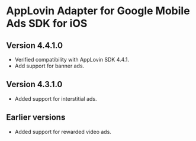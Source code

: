 # AppLovin Adapter for Google Mobile Ads SDK for iOS

## Version 4.4.1.0
- Verified compatibility with AppLovin SDK 4.4.1.
- Add support for banner ads.

## Version 4.3.1.0
- Added support for interstitial ads.

## Earlier versions
- Added support for rewarded video ads.
